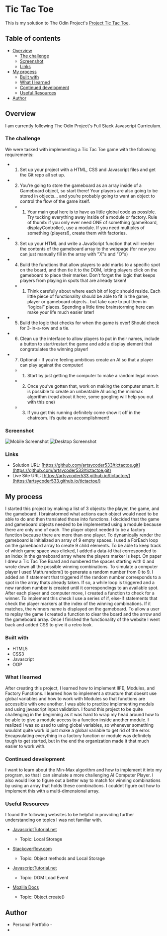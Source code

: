 # Tic Tac Toe

This is my solution to The Odin Project's [Project Tic Tac Toe](https://www.theodinproject.com/paths/full-stack-javascript/courses/javascript/lessons/tic-tac-toe).

## Table of contents

- [Overview](#overview)
  - [The challenge](#the-challenge)
  - [Screenshot](#screenshot)
  - [Links](#links)
- [My process](#my-process)
  - [Built with](#built-with)
  - [What I learned](#what-i-learned)
  - [Continued development](#continued-development)
  - [Useful Resources](#useful-resources)
- [Author](#author)

## Overview

I am currently following The Odin Project's Full Stack Javascript Curriculum.   

### The challenge

We were tasked with implementing a Tic Tac Toe game with the following requirements:

- 1. Set up your project with a HTML, CSS and Javascript files and get the Git repo all set up.
- 2. You’re going to store the gameboard as an array inside of a Gameboard object, so start there! Your players are also going to be stored in objects… and you’re probably going to want an object to control the flow of the game itself.
    - 1. Your main goal here is to have as little global code as possible. Try tucking everything away inside of a module or factory. Rule of thumb: if you only ever need ONE of something (gameBoard, displayController), use a module. If you need multiples of something (players!), create them with factories.
- 3.  Set up your HTML and write a JavaScript function that will render the contents of the gameboard array to the webpage (for now you can just manually fill in the array with "X"s and "O"s)
- 4.  Build the functions that allow players to add marks to a specific spot on the board, and then tie it to the DOM, letting players click on the gameboard to place their marker. Don’t forget the logic that keeps players from playing in spots that are already taken!
    - 1.  Think carefully about where each bit of logic should reside. Each little piece of functionality should be able to fit in the game, player or gameboard objects.. but take care to put them in “logical” places. Spending a little time brainstorming here can make your life much easier later!
- 5.  Build the logic that checks for when the game is over! Should check for 3-in-a-row and a tie.
- 6.  Clean up the interface to allow players to put in their names, include a button to start/restart the game and add a display element that congratulates the winning player!
- 7.  Optional - If you’re feeling ambitious create an AI so that a player can play against the computer!
    - 1.  Start by just getting the computer to make a random legal move.
    - 2.  Once you’ve gotten that, work on making the computer smart. It is possible to create an unbeatable AI using the minimax algorithm (read about it here, some googling will help you out with this one)
    - 3.  If you get this running definitely come show it off in the chatroom. It’s quite an accomplishment!

### Screenshot

![Mobile Screenshot](./assets/mobile2.png)
![Desktop Screenshot](./assets/desktop1.png)

### Links

- Solution URL: [https://github.com/artsycoder533/tictactoe.git](https://github.com/artsycoder533/tictactoe.git)
- Live Site URL: [https://artsycoder533.github.io/tictactoe/](https://artsycoder533.github.io/tictactoe/)

## My process

I started this project by making a list of 3 objects:  the player, the game, and the gameboard.  I brainstormed what actions each object would need to be able to do and then translated those into functions.  I decided that the game and gameboard objects needed to be implemented using a module because there are only one of each.  The player object needed to be a factory function because there are more than one player.  To dynamically render the gameboard is initialized an array of 9 empty spaces.  I used a ForEach loop on the gamebaord array to create 9 child elements.  To be able to keep track of which game space was clicked, I added a data-id that corresponded to an index in the gameboard array where the players marker is kept.  On paper I drew a Tic Tac Toe Board and numbered the spaces starting with 0 and wrote down all the possible winning combinations.  To simulate a computer player I used Math.random() to generate a random number from 0 to 9.  I added an if statement that triggered if the random number corresponds to a spot in the array thats already taken.  If so, a while loop is triggered and a new random number is created until it correspondings to an available spot.  After each player and computer move, I created a function to check for a winner.  To implement this check I use a series of if, else-if statements that check the player markers at the index of the winning combinations.  If it matches, the winners name is displayed on the gameboard.  To allow a user to replay the game I created a function to clear the board and the arrow and the gameboard array.  Once I finished the functionality of the website I went back and added CSS to give it a retro look.

### Built with

- HTML5
- CSS3
- Javascript
- OOP

### What I learned

After creating this project, I learned how to implement IIFE, Modules, and Factory Functions.  I learned how to implement a structure that doesnt use global variables and how to work with Modules so that functions are accessible with one another.  I was able to practice implementing modals and using javascript input validation.  I found this project to be quite challenging in the beginning as it was hard to wrap my head around how to be able to give a module access to a function inside another module.  I realized I was so used to using global variables, so whenever something wouldnt quite work id just make a global variable to get rid of the error.  Encapsulating everything in a factory function or module was definitely tough to get started, but in the end the organization made it that much easier to work with.

### Continued development

I want to learn about the Min-Max algorithm and how to implement it into my program, so that I can simulate a more challenging AI Computer Player.  I also would like to figure out a better way to match for winning combinations by using an array that holds these combinations.  I couldnt figure out how to implement this with a multi-dimensional array.

### Useful Resources

I found the following websites to be helpful in providing further understanding on topics I was not familiar with.

-  [JavascriptTutorial.net](https://www.javascripttutorial.net/web-apis/javascript-localstorage/)
    - Topic: Local Storage

-  [Stackoverflow.com](https://stackoverflow.com/questions/64141609/saving-objects-in-localstorage-which-has-a-method)
    - Topic:  Object methods and Local Storage

- [JavascriptTutorial.net](https://www.javascripttutorial.net/javascript-dom/javascript-page-load-events/)
    - Topic: DOM Load Event

- [Mozilla Docs](https://developer.mozilla.org/en-US/docs/Web/JavaScript/Reference/Global_Objects/Object/create)
    - Topic: Object.create()

## Author

- Personal Portfolio - []()
- 

